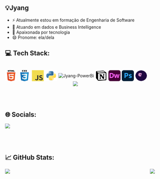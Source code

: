 <h2>💡Jyang</h2>

- ⚡ Atualmente estou em formação de Engenharia de Software 
- 🔭 Atuando em dados e Business Intelligence
- 🚀 Apaixonada por tecnologia
- 😄 Pronome: ela/dela

<h2>💻 Tech Stack:</h2>
<div style="display: inline_block"><br>
<img align="center" alt="Jyang-HTML" height="37" width="40" src="https://github.com/devicons/devicon/blob/master/icons/html5/html5-original-wordmark.svg">
<img align="center" alt="Jyang-CSS" height="37" width="40" src="https://github.com/devicons/devicon/blob/master/icons/css3/css3-original-wordmark.svg">
<img align="center" alt="Jyang-Js" height="37" width="40" src="https://github.com/devicons/devicon/blob/master/icons/javascript/javascript-original.svg">
<img align="center" alt="Jyang-Python" height="37" width="40" src="https://github.com/devicons/devicon/blob/master/icons/python/python-original.svg">
<img align="center" alt="Jyang-PowerBi" height="37" width="40" src="https://github.com/microsoft/PowerBI-Icons/blob/main/SVG/Power-BI.svg">
<img align="center" alt="Jyang-Notion" height="37" width="40" src="https://github.com/devicons/devicon/blob/master/icons/notion/notion-original.svg"> 
<img align="center" alt="Jyang-DW" height="37" width="40" src="https://github.com/devicons/devicon/blob/master/icons/dreamweaver/dreamweaver-original.svg">  
<img align="center" alt="Jyang-PS" height="37" width="40" src="https://github.com/devicons/devicon/blob/master/icons/photoshop/photoshop-original.svg">
<img align="center" alt="Jyang-AE" height="37" width="40" src="https://github.com/devicons/devicon/blob/master/icons/aftereffects/aftereffects-original.svg">
<img align="right" src="https://media3.giphy.com/media/v1.Y2lkPTc5MGI3NjExMWZmN2ZwbWRocXhuNHNrNG9kYjg1Z2xrM2dlMzNjOTZ3cm42NHJvbyZlcD12MV9pbnRlcm5hbF9naWZfYnlfaWQmY3Q9Zw/FjGEQSybauJqM/giphy.gif" width="280">
  </div>
  <br><br><br><br>
  
  <h2>🌐 Socials:</h2>
<div>
<a href="" target="_blank"><img src= "https://img.shields.io/badge/Twitch-9146FF?style=for-the-badge&logo=twitch&logoColor=white" target=_blank"></a> 
</div>
  
<br><br>
<h2>📈 GitHub Stats:</h2>
<div>
<a href="https://github.com/jyang-devcode">
<img align= "left" height="180em" style="padding-right: 10px;" src="https://github-readme-stats.vercel.app/api?username=jyang-devcode&show_icons=true&theme=tokyonight&include_all_commits=true&count_private=true&locale=pt-br"/>
<img align= "right" height="140em" style="padding-right: 10px;" src="https://github-readme-stats.vercel.app/api/top-langs/?username=jyang-devcode&show_icons=true&theme=tokyonight&layout=compact&custom_title=Tecnologias&langs_count=3"/>
</div>



